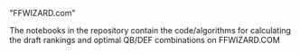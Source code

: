 "FFWIZARD.com" 

The notebooks in the repository contain the code/algorithms for calculating the draft rankings and optimal QB/DEF combinations on FFWIZARD.COM
